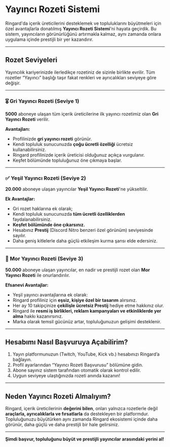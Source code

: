 # Yayıncı Rozeti Sistemi

Ringard'da içerik üreticilerini desteklemek ve topluluklarını büyütmeleri için özel avantajlarla donatılmış **Yayıncı Rozeti Sistemi**'ni hayata geçirdik. Bu sistem, yayıncıların görünürlüğünü artırmakla kalmaz, aynı zamanda onlara uygulama içinde prestijli bir yer kazandırır.

---

## Rozet Seviyeleri

Yayıncılık kariyerinizde ilerledikçe rozetiniz de sizinle birlikte evrilir. Tüm rozetler “Yayıncı” başlığı taşır fakat renkleri ve ayrıcalıkları seviyeye göre değişir.

---

### 🎖️ Gri Yayıncı Rozeti (Seviye 1)

**5000** aboneye ulaşan tüm içerik üreticilerine ilk yayıncı rozetimiz olan **Gri Yayıncı Rozeti** verilir.

**Avantajları:**

- Profilinizde **gri yayıncı rozeti** görünür.
- Kendi topluluk sunucunuzda **çoğu ücretli özelliği** ücretsiz kullanabilirsiniz.
- Ringard profilinizde içerik üreticisi olduğunuz açıkça vurgulanır.
- Keşfet bölümünde topluluğunuz öne çıkmaya başlar.

---

### ✅ Yeşil Yayıncı Rozeti (Seviye 2)

**20.000** aboneye ulaşan yayıncılar **Yeşil Yayıncı Rozeti**'ne yükseltilir.

**Ek Avantajlar:**

- Gri rozet haklarına ek olarak;
- Kendi topluluk sunucunuzda **tüm ücretli özelliklerden** faydalanabilirsiniz.
- **Keşfet bölümünde öne çıkarsınız.**
- Hesabınız **Prestij** (Discord Nitro benzeri özel görünüm) seviyesinde sayılır.
- Daha geniş kitlelerle daha güçlü etkileşim kurma şansı elde edersiniz.

---

### 💜 Mor Yayıncı Rozeti (Seviye 3)

**50.000** aboneye ulaşan yayıncılar, en nadir ve prestijli rozet olan **Mor Yayıncı Rozeti** ile onurlandırılır.

**Efsanevi Avantajlar:**

- Yeşil yayıncı avantajlarına ek olarak:
- Ringard profiliniz için **eşsiz, kişiye özel bir tasarım** alırsınız.
- Her ay 10 takipçinize **çekilişle ücretsiz Prestij** hediye etme hakkınız olur.
- Ringard ile **resmi iş birlikleri, reklam kampanyaları ve etkinliklerde yer alma** hakkı kazanırsınız.
- Marka olarak temsil gücünüz artar, topluluğunuzun gelişimi desteklenir.

---

## Hesabımı Nasıl Başvuruya Açabilirim?

1. Yayın platformunuzun (Twitch, YouTube, Kick vb.) hesabınızı Ringard’a bağlayın.
2. Profil ayarlarından “Yayıncı Rozeti Başvurusu” bölümüne gidin.
3. Abone sayınız sistem tarafından otomatik olarak kontrol edilir.
4. Uygun seviyeye ulaştığınızda rozeti anında kazanın!

---

## Neden Yayıncı Rozeti Almalıyım?

Ringard, içerik üreticilerinin **değerini bilen**, onları yalnızca rozetlerle değil **araçlarla, ayrıcalıklarla ve fırsatlarla** da destekleyen bir platformdur. Topluluğunuzu büyütürken aynı zamanda Ringard ekosistemi içinde daha görünür, daha güçlü ve daha prestijli bir hale gelirsiniz.

---

**Şimdi başvur, topluluğunu büyüt ve prestijli yayıncılar arasındaki yerini al!**
